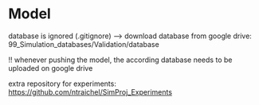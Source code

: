 # Model

database is ignored (.gitignore)
--> download database from google drive: 99_Simulation_databases/Validation/database

!! whenever pushing the model, the according database needs to be uploaded on google drive

extra repository for experiments: https://github.com/ntraichel/SimProj_Experiments
